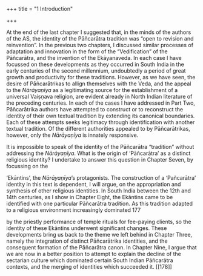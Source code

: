 +++
title = "1 Introduction"

+++

At the end of the last chapter I suggested that, in the minds of the authors of the AS, the identity of the Pāñcarātra tradition was “open to revision and reinvention”. In the previous two chapters, I discussed similar processes of adaptation and innovation in the form of the “Vedification” of the Pāñcarātra, and the invention of the Ekāyanaveda. In each case I have focussed on these developments as they occurred in South India in the early centuries of the second millennium, undoubtedly a period of great growth and productivity for these traditions. However, as we have seen, the desire of Pāñcarātrikas to allign themselves with the Veda, and the appeal to the *Nārāyaṇīya* as a legitimating source for the establishment of a universal Vaiṣṇava religion, are evident already in North Indian literature of the preceding centuries. In each of the cases I have addressed in Part Two, Pāñcarātrika authors have attempted to construct or to reconstruct the identity of their own textual tradition by extending its canonical boundaries. Each of these attempts seeks legitimacy through identification with another textual tradition. Of the different authorities appealed to by Pāñcarātrikas, however, only the *Nārāyaṇīya* is innately responsive. 

It is impossible to speak of the identity of the Pāñcarātra “tradition” without addressing the *Nārāyaṇīya*. What is the origin of ‘Pāñcarātra’ as a distinct religious identity? I undertake to answer this question in Chapter Seven, by focussing on the 

‘Ekāntins’, the *Nārāyaṇīya*’s protagonists. The construction of a ‘Pañcarātra’ identity in this text is dependent, I will argue, on the appropriation and synthesis of other religious identities. In South India between the 12th and 14th centuries, as I show in Chapter Eight, the Ekāntins came to be identified with one particular Pāñcarātra tradition. As this tradition adapted to a religious environment increasingly dominated 177 

by the priestly performance of temple rituals for fee-paying clients, so the identity of these Ekāntins underwent significant changes. These developments bring us back to the theme we left behind in Chapter Three, namely the integration of distinct Pāñcarātrika identities, and the consequent formation of the Pāñcarātra canon. In Chapter Nine, I argue that we are now in a better position to attempt to explain the decline of the sectarian culture which dominated certain South Indian Pāñcarātra contexts, and the merging of identities which succeeded it. [[178]]
